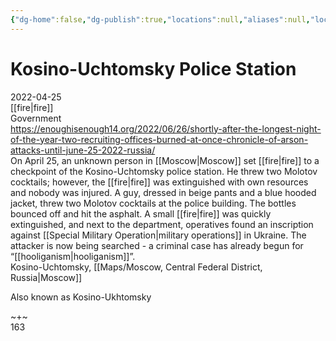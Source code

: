 ```yaml
---
{"dg-home":false,"dg-publish":true,"locations":null,"aliases":null,"location":"Kosino-Uchtomsky police station, Moscow","title":"Kosino-Uchtomsky Police Station","tag":"fire, government","date":"2022-04-25","permalink":"/kosino-uchtomsky-police-station/","dgHomeLink":true,"dgPassFrontmatter":true}
---
```



# Kosino-Uchtomsky Police Station

2022-04-25  
[[fire|fire]]  
Government  
https://enoughisenough14.org/2022/06/26/shortly-after-the-longest-night-of-the-year-two-recruiting-offices-burned-at-once-chronicle-of-arson-attacks-until-june-25-2022-russia/  
On April 25, an unknown person in [[Moscow|Moscow]] set [[fire|fire]] to a checkpoint of the Kosino-Uchtomsky police station. He threw two Molotov cocktails; however, the [[fire|fire]] was extinguished with own resources and nobody was injured. A guy, dressed in beige pants and a blue hooded jacket, threw two Molotov cocktails at the police building. The bottles bounced off and hit the asphalt. A small [[fire|fire]] was quickly extinguished, and next to the department, operatives found an inscription against [[Special Military Operation|military operations]] in Ukraine. The attacker is now being searched - a criminal case has already begun for “[[hooliganism|hooliganism]]”.  
Kosino-Uchtomsky, [[Maps/Moscow, Central Federal District, Russia|Moscow]]

Also known as Kosino-Ukhtomsky

~+~  
163
